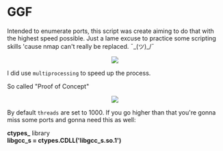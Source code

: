 # GGF
Intended to enumerate ports, this script was create aiming to do that with the highest speed possible. Just a lame excuse to practice some scripting skills 'cause nmap can't really be replaced. ¯\_(ツ)_/¯

<p align="center">
<img src="https://user-images.githubusercontent.com/78124142/179854800-32a77f78-8aba-48ac-a792-2733a91dba47.gif" />
</p>

I did use ```multiprocessing``` to speed up the process.   

So called "Proof of Concept"

<p align="center">
<img src="https://user-images.githubusercontent.com/78124142/180364199-ce24c503-70fe-48cd-9884-1a68e64f6f56.gif" />
</p>



By default ```threads``` are set to 1000. If you go higher than that you're gonna miss some ports and gonna need this as well:

  <strong>ctypes_</strong> library  
  <strong>libgcc_s = ctypes.CDLL('libgcc_s.so.1')</strong>
